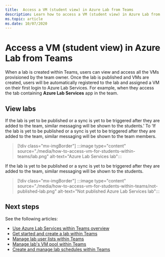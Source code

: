 ```yaml
---
title:  Access a VM (student view) in Azure Lab from Teams
description: Learn how to access a VM (student view) in Azure Lab from Teams. 
ms.topic: article
ms.date: 10/07/2020
---
```


# Access a VM (student view) in Azure Lab from Teams

When a lab is created within Teams, users can view and access all the VMs provisioned by the team owner. Once the lab is published and VMs are created, users will be automatically registered to the lab and assigned a VM on their first login to Azure Lab Services. For example, when they access the tab containing **Azure Lab Services** app in the team. 

## View labs

If the lab is yet to be published or a sync is yet to be triggered after they are added to the team, similar messaging will be shown to the students.’ To ‘If the lab is yet to be published or a sync is yet to be triggered after they are added to the team, similar messaging will be shown to the team members.

> [!div class="mx-imgBorder"]
> :::image type="content" source="./media/how-to-access-vm-for-students-within-teams/lab.png" alt-text="Azure Lab Services lab":::

If the lab is yet to be published or a sync is yet to be triggered after they are added to the team, similar messaging will be shown to the students.

> [!div class="mx-imgBorder"]
> :::image type="content" source="./media/how-to-access-vm-for-students-within-teams/not-published-lab.png" alt-text="Not published Azure Lab Services lab":::

## Next steps

See the following articles:

- [Use Azure Lab Services within Teams overview](lab-services-within-teams-overview.md)
- [Get started and create a lab within Teams](how-to-get-started-create-lab-within-teams.md)
- [Manage lab user lists within Teams](how-to-manage-user-lists-within-teams.md)
- [Manage lab's VM pool within Teams](how-to-manage-vm-pool-within-teams.md)
- [Create and manage lab schedules within Teams](how-to-create-schedules-within-teams.md)

